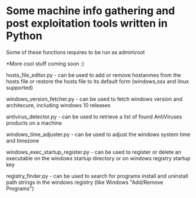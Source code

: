 # Some machine info gathering and post exploitation tools written in Python
Some of these functions requires to be run as admin\root 

*More cool stuff coming soon :)

hosts_file_editor.py - can be used to add or remove hostanmes from the hosts file or restore the hosts file to its default form (windows,osx and linux supported)    
  
windows_version_fetcher.py - can be used to fetch windows version and architecure, including windows 10 releases  
  
antivirus_detector.py - can be used to retrieve a list of found AntiViruses products on a machine    
  
windows_time_adjuster.py - can be used to adjust the windows system time and timezone    
  
windows_exec_startup_register.py - can be used to register or delete an executable on the windows startup directory or on windows registry startup key  
  
registry_finder.py - can be used to search for programs install and uninstall path strings in the windows registry (like Windows "Add/Remove Programs")  
  
